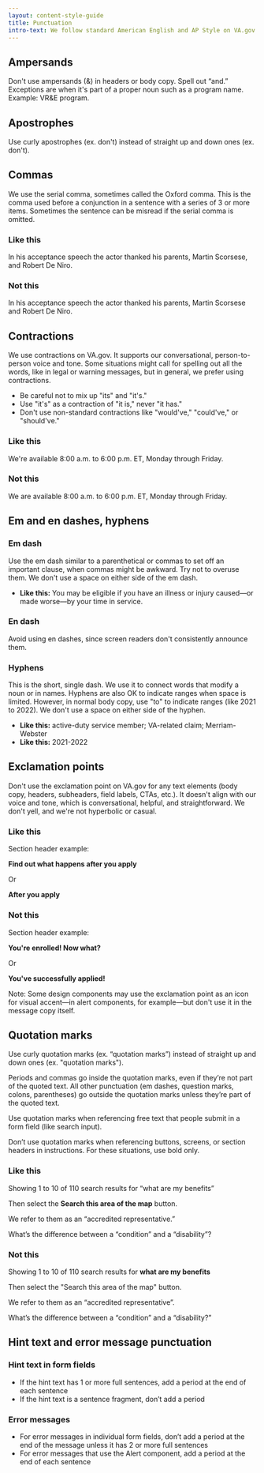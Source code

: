```yaml
---
layout: content-style-guide
title: Punctuation
intro-text: We follow standard American English and AP Style on VA.gov. Areas where we differ are listed below.
---
```


## Ampersands

Don't use ampersands (&) in headers or body copy. Spell out “and.” Exceptions are when it's part of a proper noun such as a program name. Example: VR&E program.

## Apostrophes

Use curly apostrophes (ex. don't) instead of straight up and down ones (ex. don&apos;t).

## Commas

We use the serial comma, sometimes called the Oxford comma. This is the comma used before a conjunction in a sentence with a series of 3 or more items. Sometimes the sentence can be misread if the serial comma is omitted.

<div class="do-dont">
<div class="do-dont__do">
<h3 class="do-dont__heading">Like this</h3>
<div class="do-dont__content" markdown="1">

In his acceptance speech the actor thanked his parents, Martin Scorsese, and Robert De Niro.

</div>
</div>
<div class="do-dont__dont">
<h3 class="do-dont__heading">Not this</h3>
<div class="do-dont__content" markdown="1">

In his acceptance speech the actor thanked his parents, Martin Scorsese and Robert De Niro.

</div>
</div>
</div>

## Contractions

We use contractions on VA.gov. It supports our conversational, person-to-person voice and tone. Some situations might call for spelling out all the words, like in legal or warning messages, but in general, we prefer using contractions.

- Be careful not to mix up "its" and "it's."
- Use "it's" as a contraction of "it is," never "it has."
- Don't use non-standard contractions like "would've," "could've," or "should've."

<div class="do-dont">
<div class="do-dont__do">
<h3 class="do-dont__heading">Like this</h3>
<div class="do-dont__content" markdown="1">
We're available 8:00 a.m. to 6:00 p.m. ET, Monday through Friday.

</div>
</div>
<div class="do-dont__dont">
<h3 class="do-dont__heading">Not this</h3>
<div class="do-dont__content" markdown="1">
We are available 8:00 a.m. to 6:00 p.m. ET, Monday through Friday.

</div>
</div>
</div>

## Em and en dashes, hyphens

### Em dash

Use the em dash similar to a parenthetical or commas to set off an important clause, when commas might be awkward. Try not to overuse them. We don't use a space on either side of the em dash.

- **Like this:** You may be eligible if you have an illness or injury caused&mdash;or made worse&mdash;by your time in service.

### En dash

Avoid using en dashes, since screen readers don't consistently announce them.

### Hyphens

This is the short, single dash. We use it to connect words that modify a noun or in names. Hyphens are also OK to indicate ranges when space is limited. However, in normal body copy, use "to" to indicate ranges (like 2021 to 2022). We don't use a space on either side of the hyphen.

- **Like this:** active-duty service member; VA-related claim; Merriam-Webster 
- **Like this:** 2021-2022

## Exclamation points

Don't use the exclamation point on VA.gov for any text elements (body copy, headers, subheaders, field labels, CTAs, etc.). It doesn't align with our voice and tone, which is conversational, helpful, and straightforward. We don't yell, and we're not hyperbolic or casual.

<div class="do-dont">
<div class="do-dont__do">
<h3 class="do-dont__heading">Like this</h3>
<div class="do-dont__content" markdown="1">
Section header example:
  
__Find out what happens after you apply__

Or

__After you apply__

</div>
</div>
<div class="do-dont__dont">
<h3 class="do-dont__heading">Not this</h3>
<div class="do-dont__content" markdown="1">
Section header example:
  
__You're enrolled! Now what?__

Or

__You've successfully applied!__

</div>
</div>
</div>

Note: Some design components may use the exclamation point as an icon for visual accent&mdash;in alert components, for example&mdash;but don't use it in the message copy itself.

## Quotation marks

Use curly quotation marks (ex. “quotation marks”) instead of straight up and down ones (ex. &quot;quotation marks&quot;).

Periods and commas go inside the quotation marks, even if they’re not part of the quoted text. All other punctuation (em dashes, question marks, colons, parentheses) go outside the quotation marks unless they’re part of the quoted text.

Use quotation marks when referencing free text that people submit in a form field (like search input).

Don’t use quotation marks when referencing buttons, screens, or section headers in instructions. For these situations, use bold only.

<div class="do-dont">
<div class="do-dont__do">
<h3 class="do-dont__heading">Like this</h3>
<div class="do-dont__content" markdown="1">

Showing 1 to 10 of 110 search results for “what are my benefits”

Then select the **Search this area of the map** button.

We refer to them as an “accredited representative.”

What’s the difference between a “condition” and a “disability”?

</div>
</div>
<div class="do-dont__dont">
<h3 class="do-dont__heading">Not this</h3>
<div class="do-dont__content" markdown="1">

Showing 1 to 10 of 110 search results for **what are my benefits**

Then select the "Search this area of the map" button.

We refer to them as an “accredited representative”.

What’s the difference between a “condition” and a “disability?”

</div>
</div>
</div>

## Hint text and error message punctuation

### Hint text in form fields

- If the hint text has 1 or more full sentences, add a period at the end of each sentence
- If the hint text is a sentence fragment, don’t add a period

### Error messages

- For error messages in individual form fields, don’t add a period at the end of the message unless it has 2 or more full sentences
- For error messages that use the Alert component, add a period at the end of each sentence
